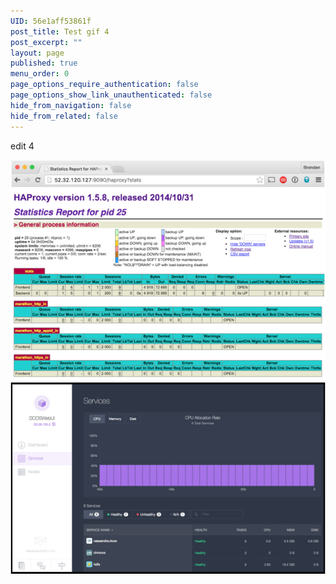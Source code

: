 ```yaml
---
UID: 56e1aff53861f
post_title: Test gif 4
post_excerpt: ""
layout: page
published: true
menu_order: 0
page_options_require_authentication: false
page_options_show_link_unauthenticated: false
hide_from_navigation: false
hide_from_related: false
---
```


edit 4

![Alt text][1] ![Alt text][2]

 [1]: /assets/images/lb2.jpg
 [2]: /assets/images/services.png "Optional title attribute"
